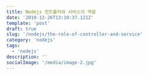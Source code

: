 ```yaml
---
title: Nodejs 컨트롤러와 서비스의 역할
date: '2019-12-26T13:10:37.121Z'
template: 'post'
draft: true
slug: '/nodejs/the-role-of-controller-and-service'
category: 'nodejs'
tags:
  - 'nodejs'
description: ''
socialImage: '/media/image-2.jpg'
---
```

